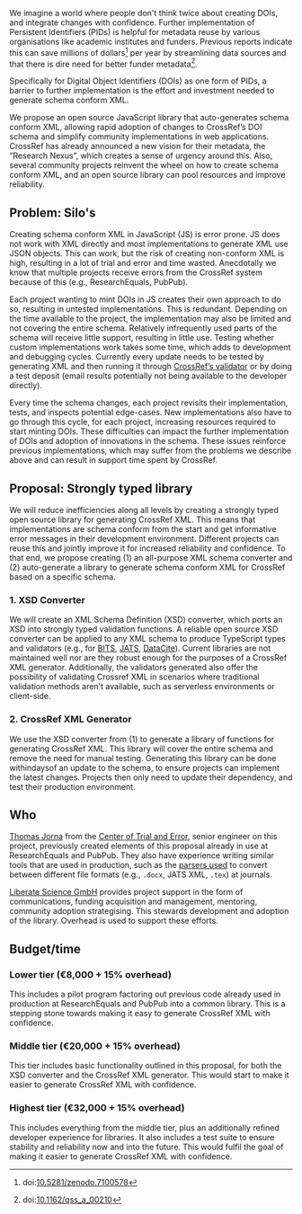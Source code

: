 We imagine a world where people don't think twice about creating DOIs, and integrate changes with confidence. Further implementation of Persistent Identifiers (PIDs) is helpful for metadata reuse by various organisations like academic institutes and funders. Previous reports indicate this can save millions of dollars[^1] per year by streamlining data sources and that there is dire need for better funder metadata[^2].

Specifically for Digital Object Identifiers (DOIs) as one form of PIDs, a barrier to further implementation is the effort and investment needed to generate schema conform XML.

We propose an open source JavaScript library that auto-generates schema conform XML, allowing rapid adoption of changes to CrossRef’s DOI schema and simplify community implementations in web applications. CrossRef has already announced a new vision for their metadata, the “Research Nexus”, which creates a sense of urgency around this. Also, several community projects reinvent the wheel on how to create schema conform XML, and an open source library can pool resources and improve reliability.

## Problem: Silo's

Creating schema conform XML in JavaScript (JS) is error prone. JS does not work with XML directly and most implementations to generate XML use JSON objects. This can work, but the risk of creating non-conform XML is high, resulting in a lot of trial and error and time wasted. Anecdotally we know that multiple projects receive errors from the CrossRef system because of this (e.g., ResearchEquals, PubPub).

Each project wanting to mint DOIs in JS creates their own approach to do so, resulting in untested implementations. This is redundant. Depending on the time available to the project, the implementation may also be limited and not covering the entire schema. Relatively infrequently used parts of the schema will receive little support, resulting in little use.
Testing whether custom implementations work takes some time, which adds to development and debugging cycles. Currently every update needs to be tested by generating XML and then running it through [CrossRef’s validator](https://www.crossref.org/02publishers/parser.html) or by doing a test deposit (email results potentially not being available to the developer directly).

Every time the schema changes, each project revisits their implementation, tests, and inspects potential edge-cases. New implementations also have to go through this cycle, for each project, increasing resources required to start minting DOIs. These difficulties can impact the further implementation of DOIs and adoption of innovations in the schema. These issues reinforce previous implementations, which may suffer from the problems we describe above and can result in support time spent by CrossRef.

## Proposal: Strongly typed library

We will reduce inefficiencies along all levels by creating a strongly typed open source library for generating CrossRef XML. This means that implementations are schema conform from the start and get informative error messages in their development environment. Different projects can reuse this and jointly improve it for increased reliability and confidence.
To that end, we propose creating (1) an all-purpose XML schema converter and (2) auto-generate a library to generate schema conform XML for CrossRef based on a specific schema.

### 1. XSD Converter

We will create an XML Schema Definition (XSD) converter, which ports an XSD into strongly typed validation functions. A reliable open source XSD converter can be applied to any XML schema to produce TypeScript types and validators (e.g., for [BITS](https://jats.nlm.nih.gov/extensions/bits/), [JATS](https://jats.nlm.nih.gov), [DataCite](https://schema.datacite.org)). Current libraries are not maintained well nor are they robust enough for the purposes of a CrossRef XML generator. Additionally, the validators generated also offer the possibility of validating Crossref XML in scenarios where traditional validation methods aren't available, such as serverless environments or client-side.

### 2. CrossRef XML Generator

We use the XSD converter from (1) to generate a library of functions for generating CrossRef XML. This library will cover the entire schema and remove the need for manual testing. Generating this library can be done withindaysof an update to the schema, to ensure projects can implement the latest changes. Projects then only need to update their dependency, and test their production environment.

## Who

[Thomas Jorna](https://github.com/tefkah) from the [Center of Trial and Error](https://trialanderror.org), senior engineer on this project, previously created elements of this proposal already in use at ResearchEquals and PubPub. They also have experience writing similar tools that are used in production, such as the [parsers used](https://github.com/TrialAndErrorOrg/parsers) to convert between different file formats (e.g., `.docx`, JATS XML, `.tex`) at journals.

[Liberate Science GmbH](https://libscie.org) provides project support in the form of communications, funding acquisition and management, mentoring, community adoption strategising. This stewards development and adoption of the library. Overhead is used to support these efforts.

## Budget/time

### Lower tier (€8,000 + 15% overhead)

This includes a pilot program factoring out previous code already used in production at ResearchEquals and PubPub into a common library. This is a stepping stone towards making it easy to generate CrossRef XML with confidence.

### Middle tier (€20,000 + 15% overhead)

This tier includes basic functionality outlined in this proposal, for both the XSD converter and the CrossRef XML generator. This would start to make it easier to generate CrossRef XML with confidence.

### Highest tier (€32,000 + 15% overhead)

This includes everything from the middle tier, plus an additionally refined developer experience for libraries. It also includes a test suite to ensure stability and reliability now and into the future. This would fulfil the goal of making it easier to generate CrossRef XML with confidence.

[^1]: doi:[10.5281/zenodo.7100578](https://doi.org/10.5281/zenodo.7100578)
[^2]: doi:[10.1162/qss_a_00210](https://doi.org/doi:10.1162/qss_a_00210)
